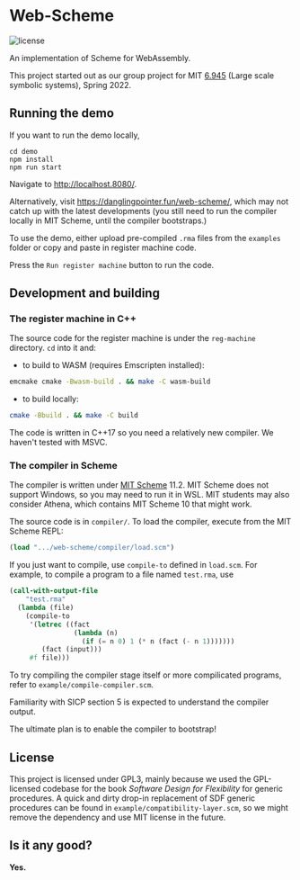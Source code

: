 # Web-Scheme

![license](https://img.shields.io/badge/license-GPL-red)

An implementation of Scheme for WebAssembly.

This project started out as our group project for MIT [6.945](https://groups.csail.mit.edu/mac/users/gjs/6.945/) (Large scale symbolic systems), Spring 2022.

## Running the demo
If you want to run the demo locally,

```
cd demo
npm install
npm run start
```
Navigate to http://localhost.8080/.

Alternatively, visit https://danglingpointer.fun/web-scheme/, which may not catch up with the latest developments (you still need to run the compiler locally in MIT Scheme, until the compiler bootstraps.)

To use the demo, either upload pre-compiled `.rma` files from the `examples` folder or copy and paste in register machine code.

Press the `Run register machine` button to run the code.

## Development and building

### The register machine in C++

The source code for the register machine is under the `reg-machine` directory. `cd` into it and:
* to build to WASM (requires Emscripten installed): 
```bash
emcmake cmake -Bwasm-build . && make -C wasm-build
```
* to build locally: 
```bash
cmake -Bbuild . && make -C build
```

The code is written in C++17 so you need a relatively new compiler. We haven't tested with MSVC. 

### The compiler in Scheme

The compiler is written under [MIT Scheme](https://www.gnu.org/software/mit-scheme/) 11.2. MIT Scheme does not support Windows, so you may need to run it in WSL. MIT students may also consider Athena, which contains MIT Scheme 10 that might work.

The source code is in `compiler/`. To load the compiler, execute from the MIT Scheme REPL:

```scheme
(load ".../web-scheme/compiler/load.scm")
```
If you just want to compile, use `compile-to` defined in `load.scm`. For example, to compile a program to a file named `test.rma`, use
```scheme
(call-with-output-file
    "test.rma"
  (lambda (file)
    (compile-to
     '(letrec ((fact
                (lambda (n)
                  (if (= n 0) 1 (* n (fact (- n 1)))))))
        (fact (input)))
     #f file)))
```

To try compiling the compiler stage itself or more compilicated programs, refer to `example/compile-compiler.scm`.

Familiarity with SICP section 5 is expected to understand the compiler output.

The ultimate plan is to enable the compiler to bootstrap!

## License
This project is licensed under GPL3, mainly because we used the GPL-licensed codebase for the book *Software Design for Flexibility* for generic procedures. A quick and dirty drop-in replacement of SDF generic procedures can be found in `example/compatibility-layer.scm`, so we might remove the dependency and use MIT license in the future.

## Is it any good?

**Yes.**
